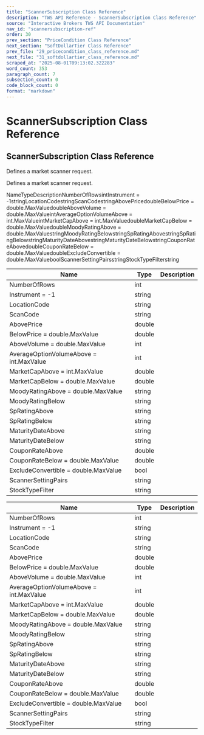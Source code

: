 ```yaml
---
title: "ScannerSubscription Class Reference"
description: "TWS API Reference - ScannerSubscription Class Reference"
source: "Interactive Brokers TWS API Documentation"
nav_id: "scannersubscription-ref"
order: 30
prev_section: "PriceCondition Class Reference"
next_section: "SoftDollarTier Class Reference"
prev_file: "29_pricecondition_class_reference.md"
next_file: "31_softdollartier_class_reference.md"
scraped_at: "2025-08-01T09:13:02.322283"
word_count: 353
paragraph_count: 7
subsection_count: 0
code_block_count: 0
format: "markdown"
---
```


# ScannerSubscription Class Reference

## ScannerSubscription Class Reference

Defines a market scanner request.

Defines a market scanner request.

NameTypeDescriptionNumberOfRowsintInstrument = -1stringLocationCodestringScanCodestringAbovePricedoubleBelowPrice = double.MaxValuedoubleAboveVolume = double.MaxValueintAverageOptionVolumeAbove = int.MaxValueintMarketCapAbove = int.MaxValuedoubleMarketCapBelow = double.MaxValuedoubleMoodyRatingAbove = double.MaxValuestringMoodyRatingBelowstringSpRatingAbovestringSpRatingBelowstringMaturityDateAbovestringMaturityDateBelowstringCouponRateAbovedoubleCouponRateBelow = double.MaxValuedoubleExcludeConvertible = double.MaxValueboolScannerSettingPairsstringStockTypeFilterstring

| Name | Type | Description |
| --- | --- | --- |
| NumberOfRows | int |  |
| Instrument = -1 | string |  |
| LocationCode | string |  |
| ScanCode | string |  |
| AbovePrice | double |  |
| BelowPrice = double.MaxValue | double |  |
| AboveVolume = double.MaxValue | int |  |
| AverageOptionVolumeAbove = int.MaxValue | int |  |
| MarketCapAbove = int.MaxValue | double |  |
| MarketCapBelow = double.MaxValue | double |  |
| MoodyRatingAbove = double.MaxValue | string |  |
| MoodyRatingBelow | string |  |
| SpRatingAbove | string |  |
| SpRatingBelow | string |  |
| MaturityDateAbove | string |  |
| MaturityDateBelow | string |  |
| CouponRateAbove | double |  |
| CouponRateBelow = double.MaxValue | double |  |
| ExcludeConvertible = double.MaxValue | bool |  |
| ScannerSettingPairs | string |  |
| StockTypeFilter | string |  |

| Name | Type | Description |
| --- | --- | --- |
| NumberOfRows | int |  |
| Instrument = -1 | string |  |
| LocationCode | string |  |
| ScanCode | string |  |
| AbovePrice | double |  |
| BelowPrice = double.MaxValue | double |  |
| AboveVolume = double.MaxValue | int |  |
| AverageOptionVolumeAbove = int.MaxValue | int |  |
| MarketCapAbove = int.MaxValue | double |  |
| MarketCapBelow = double.MaxValue | double |  |
| MoodyRatingAbove = double.MaxValue | string |  |
| MoodyRatingBelow | string |  |
| SpRatingAbove | string |  |
| SpRatingBelow | string |  |
| MaturityDateAbove | string |  |
| MaturityDateBelow | string |  |
| CouponRateAbove | double |  |
| CouponRateBelow = double.MaxValue | double |  |
| ExcludeConvertible = double.MaxValue | bool |  |
| ScannerSettingPairs | string |  |
| StockTypeFilter | string |  |